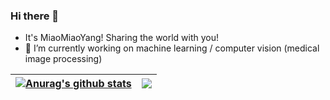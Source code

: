 ### Hi there 👋

<!--
**MiaoMiaoYoung/MiaoMiaoYoung** is a ✨ _special_ ✨ repository because its `README.md` (this file) appears on your GitHub profile.

Here are some ideas to get you started:

- 🔭 I’m currently working on ...
- 🌱 I’m currently learning ...
- 👯 I’m looking to collaborate on ...
- 🤔 I’m looking for help with ...
- 💬 Ask me about ...
- 📫 How to reach me: ...
- 😄 Pronouns: ...
- ⚡ Fun fact: ...
-->


- It's MiaoMiaoYang! Sharing the world with you!
- 🔭 I’m currently working on machine learning / computer vision (medical image processing)


| <a href="https://github.com/anuraghazra/github-readme-stats"><img align="center" src="https://github-readme-stats.vercel.app/api?username=MiaoMiaoYoung&show_icons=true&include_all_commits=true&theme=cobalt&hide_border=true" alt="Anurag's github stats" /></a> | <a href="https://github.com/anuraghazra/github-readme-stats"><img align="center" src="https://github-readme-stats.vercel.app/api/top-langs/?username=username&layout=compact&theme=buefy&hide_border=true" /></a> |
| ------------- | ------------- |



